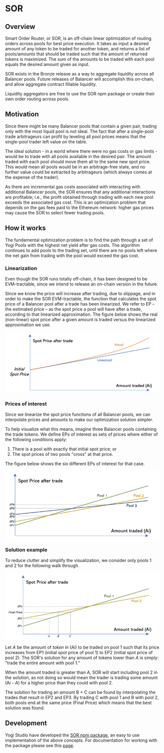 # SOR

## Overview

Smart Order Router, or SOR, is an off-chain linear optimization of routing orders across pools for best price execution. It takes as input a desired amount of any token to be traded for another token, and returns a list of pools/amounts that should be traded such that the amount of returned tokens is maximized. The sum of the amounts to be traded with each pool equals the desired amount given as input.

SOR exists in the Bronze release as a way to aggregate liquidity across all Balancer pools. Future releases of Balancer will accomplish this on-chain, and allow aggregate contract fillable liquidity.

Liquidity aggregators are free to use the SOR npm package or create their own order routing across pools.

## Motivation

Since there might be many Balancer pools that contain a given pair, trading only with the most liquid pool is not ideal. The fact that after a single-pool trade arbitrageurs can profit by leveling all pool prices means that the single-pool trader left value on the table.

The ideal solution - in a world where there were no gas costs or gas limits - would be to trade with all pools available in the desired pair. The amount traded with each pool should move them all to the same new spot price. This would mean all pools would be in an arbitrage-free state, and no further value could be extracted by arbitrageurs \(which always comes at the expense of the trader\).

As there are incremental gas costs associated with interacting with additional Balancer pools, the SOR ensures that any additional interactions are profitable; i.e., the profit obtained through trading with each new pool exceeds the associated gas cost. This is an optimization problem that depends on the gas fees paid to the Ethereum network: higher gas prices may cause the SOR to select fewer trading pools.

## How it works

The fundamental optimization problem is to find the path through a set of Yogi Pools with the highest net yield after gas costs. The algorithm continues to add pools to the trading set, until there are no pools left where the net gain from trading with the pool would exceed the gas cost.

### Linearization

Even though the SOR runs totally off-chain, it has been designed to be EVM-tractable, since we intend to release an on-chain version in the future.

Since we know the price will increase after trading, due to slippage, and in order to make the SOR EVM-tractable, the function that calculates the spot price of a Balancer pool after a trade has been linearized. We refer to EP – the estimated price – as the spot price a pool will have after a trade, according to that linearized approximation. The figure below shows the real \(non-linear\) spot price after a given amount is traded versus the linearized approximation we use.

![](../.gitbook/assets/picture1.png)

### Prices of interest

Since we linearize the spot price functions of all Balancer pools, we can interpolate prices and amounts to make our optimization solution simpler. 

To help visualize what this means, imagine three Balancer pools containing the trade tokens. We define EPs of interest as sets of prices where either of the following conditions apply:

1. There is a pool with exactly that initial spot price; or
2. The spot prices of two pools "cross" at that price.

The figure below shows the six different EPs of interest for that case.

![](../.gitbook/assets/picture2.png)

### Solution example

To reduce clutter and simplify the visualization, we consider only pools 1 and 2 for the following walk through.

![](../.gitbook/assets/picture3.png)

Let _A_ be the amount of _token in_  \(Ai\) to be traded on pool 1 such that its price increases from EP1 \(initial spot price of pool 1\) to EP2 \(initial spot price of pool 2\). The SOR's solution for any amount of tokens lower than _A_ is simply: "trade the entire amount with pool 1."

When the amount traded is greater than _A,_ SOR will start including pool 2 in the solution, as not doing so would mean the trader is trading some amount \(Ai - _A_\) for a higher price than they could with pool 2.

The solution for trading an amount B + C can be found by interpolating the trades that result in EP2 and EP3. By trading C with pool 1 and B with pool 2, both pools end at the same price \(Final Price\) which means that the best solution was found. 

## Development

Yogi Studio have developed the [SOR npm package](https://www.npmjs.com/package/@balancer-labs/sor), an easy to use implementation of the above concepts. For documentation for working with the package please see this [page](https://docs.balancer.finance/sor/development).



